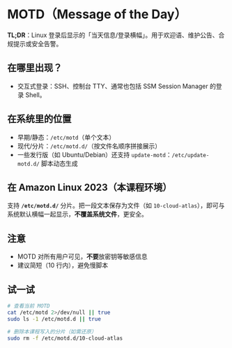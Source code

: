 # MOTD（Message of the Day）

**TL;DR**：Linux 登录后显示的「当天信息/登录横幅」。用于欢迎语、维护公告、合规提示或安全告警。

## 在哪里出现？
- 交互式登录：SSH、控制台 TTY、通常也包括 SSM Session Manager 的登录 Shell。

## 在系统里的位置
- 早期/静态：`/etc/motd`（单个文本）
- 现代/分片：`/etc/motd.d/`（按文件名顺序拼接展示）
- 一些发行版（如 Ubuntu/Debian）还支持 `update-motd`：`/etc/update-motd.d/` 脚本动态生成

## 在 Amazon Linux 2023（本课程环境）
支持 **`/etc/motd.d/`** 分片。把一段文本保存为文件（如 `10-cloud-atlas`），即可与系统默认横幅一起显示，**不覆盖系统文件**，更安全。

## 注意
- MOTD 对所有用户可见，**不要**放密钥等敏感信息
- 建议简短（10 行内），避免慢脚本

## 试一试
```bash
# 查看当前 MOTD
cat /etc/motd 2>/dev/null || true
sudo ls -1 /etc/motd.d || true

# 删除本课程写入的分片（如需还原）
sudo rm -f /etc/motd.d/10-cloud-atlas
```